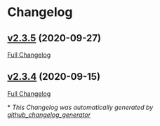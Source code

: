 # Changelog

## [v2.3.5](https://github.com/nutjob4life/dr.who/tree/v2.3.5) (2020-09-27)

[Full Changelog](https://github.com/nutjob4life/dr.who/compare/v2.3.4...v2.3.5)

## [v2.3.4](https://github.com/nutjob4life/dr.who/tree/v2.3.4) (2020-09-15)

[Full Changelog](https://github.com/nutjob4life/dr.who/compare/164a4ae7901af9aad706e74bb5b0e1e6151f0008...v2.3.4)



\* *This Changelog was automatically generated by [github_changelog_generator](https://github.com/github-changelog-generator/github-changelog-generator)*
